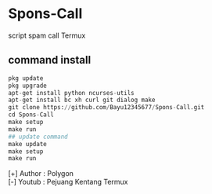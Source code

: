 # Spons-Call
script spam call Termux

## command install
```python
pkg update
pkg upgrade
apt-get install python ncurses-utils
apt-get install bc xh curl git dialog make
git clone https://github.com/Bayu12345677/Spons-Call.git
cd Spons-Call
make setup
make run
## update command
make update
make setup
make run
```

[+] Author : Polygon<br>
[-] Youtub : Pejuang Kentang Termux<br>
